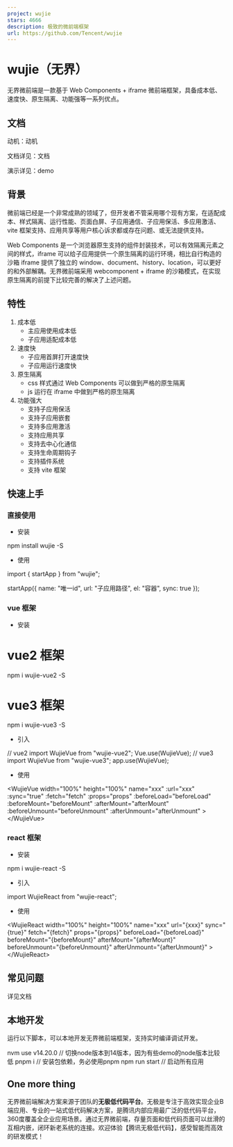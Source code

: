 ```yaml
---
project: wujie
stars: 4666
description: 极致的微前端框架
url: https://github.com/Tencent/wujie
---
```


wujie（无界）
=========

无界微前端是一款基于 Web Components + iframe 微前端框架，具备成本低、速度快、原生隔离、功能强等一系列优点。

文档
--

动机：动机

文档详见：文档

演示详见：demo

背景
--

微前端已经是一个非常成熟的领域了，但开发者不管采用哪个现有方案，在适配成本、样式隔离、运行性能、页面白屏、子应用通信、子应用保活、多应用激活、vite 框架支持、应用共享等用户核心诉求都或存在问题、或无法提供支持。

Web Components 是一个浏览器原生支持的组件封装技术，可以有效隔离元素之间的样式，iframe 可以给子应用提供一个原生隔离的运行环境，相比自行构造的沙箱 iframe 提供了独立的 window、document、history、location，可以更好的和外部解耦。无界微前端采用 webcomponent + iframe 的沙箱模式，在实现原生隔离的前提下比较完善的解决了上述问题。

特性
--

1.  成本低
    -   主应用使用成本低
    -   子应用适配成本低
2.  速度快
    -   子应用首屏打开速度快
    -   子应用运行速度快
3.  原生隔离
    -   css 样式通过 Web Components 可以做到严格的原生隔离
    -   js 运行在 iframe 中做到严格的原生隔离
4.  功能强大
    -   支持子应用保活
    -   支持子应用嵌套
    -   支持多应用激活
    -   支持应用共享
    -   支持去中心化通信
    -   支持生命周期钩子
    -   支持插件系统
    -   支持 vite 框架

快速上手
----

### 直接使用

-   安装

npm install wujie -S

-   使用

import { startApp } from "wujie";

startApp({ name: "唯一id", url: "子应用路径", el: "容器", sync: true });

### vue 框架

-   安装

# vue2 框架
npm i wujie-vue2 -S
# vue3 框架
npm i wujie-vue3 -S

-   引入

// vue2
import WujieVue from "wujie-vue2";
Vue.use(WujieVue);
// vue3
import WujieVue from "wujie-vue3";
app.use(WujieVue);

-   使用

<WujieVue
  width\="100%"
  height\="100%"
  name\="xxx"
  :url\="xxx"
  :sync\="true"
  :fetch\="fetch"
  :props\="props"
  :beforeLoad\="beforeLoad"
  :beforeMount\="beforeMount"
  :afterMount\="afterMount"
  :beforeUnmount\="beforeUnmount"
  :afterUnmount\="afterUnmount"
\></WujieVue\>

### react 框架

-   安装

npm i wujie-react -S

-   引入

import WujieReact from "wujie-react";

-   使用

<WujieReact
  width\="100%"
  height\="100%"
  name\="xxx"
  url\="{xxx}"
  sync\="{true}"
  fetch\="{fetch}"
  props\="{props}"
  beforeLoad\="{beforeLoad}"
  beforeMount\="{beforeMount}"
  afterMount\="{afterMount}"
  beforeUnmount\="{beforeUnmount}"
  afterUnmount\="{afterUnmount}"
\></WujieReact\>

常见问题
----

详见文档

本地开发
----

运行以下脚本，可以本地开发无界微前端框架，支持实时编译调试开发。

nvm use v14.20.0         // 切换node版本到14版本，因为有些demo的node版本比较低
pnpm i                  // 安装包依赖，务必使用pnpm
npm run start           // 启动所有应用

One more thing
--------------

无界微前端解决方案来源于团队的**无极低代码平台**。无极是专注于高效实现企业B端应用、专业的一站式低代码解决方案，是腾讯内部应用最广泛的低代码平台，360度覆盖全企业应用场景。通过无界微前端，存量页面和低代码页面可以丝滑的互相内嵌，闭环新老系统的连接。欢迎体验【腾讯无极低代码】，感受智能而高效的研发模式！
